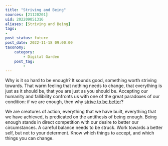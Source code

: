 ```yaml
---
title: "Striving and Being"
sources: [21120201]
uid: 202209051316
aliases: [Striving and Being]
tags:
-
post_status: future
post_date: 2022-11-18 09:00:00
taxonomy:
    category:
        - Digital Garden
    post_tag:
        -
---
```


Why is it so hard to be enough? It sounds good, something worth striving towards. That warm feeling that nothing needs to change, that everything is just as it should be, that you are just as you should be. Accepting our humanity and fallibility confronts us with one of the great paradoxes of our condition: if we are enough, then why [strive to be better](an-engine-for-human-action.md)?

We are creatures of action, everything that we have built, everything that we have achieved, is predicated on the antithesis of being enough. Being enough stands in direct competition with our desire to better our circumstances. A careful balance needs to be struck. Work towards a better self, but not to your determent. Know which things to accept, and which things you can change.